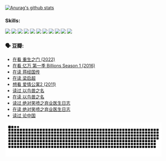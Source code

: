 
[![Anurag's github stats](https://github-readme-stats.vercel.app/api?username=w940853815)](https://github.com/anuraghazra/github-readme-stats)

### Skills:

<code><img height="32" src="https://cdn.jsdelivr.net/npm/simple-icons@v5/icons/python.svg"></code>
<code><img height="32" src="https://cdn.jsdelivr.net/npm/simple-icons@v5/icons/javascript.svg"></code>
<code><img height="32" src="https://cdn.jsdelivr.net/npm/simple-icons@v5/icons/django.svg"></code>
<code><img height="32" src="https://cdn.jsdelivr.net/npm/simple-icons@v5/icons/flask.svg"></code>
<code><img height="32" src="https://cdn.jsdelivr.net/npm/simple-icons@v5/icons/vuetify.svg"></code>
<code><img height="32" src="https://cdn.jsdelivr.net/npm/simple-icons@v5/icons/git.svg"></code>
<code><img height="32" src="https://cdn.jsdelivr.net/npm/simple-icons@v5/icons/docker.svg"></code>
<code><img height="32" src="https://cdn.jsdelivr.net/npm/simple-icons@v5/icons/postgresql.svg"></code>
<code><img height="32" src="https://cdn.jsdelivr.net/npm/simple-icons@v5/icons/elasticsearch.svg"></code>
<code><img height="32" src="https://cdn.jsdelivr.net/npm/simple-icons@v5/icons/macos.svg"></code>
<code><img height="32" src="https://cdn.jsdelivr.net/npm/simple-icons@v5/icons/linux.svg"></code>

### 🗣 豆瓣:

<!-- DOUBAN-ACTIVITIES:START -->
- [在看 重生之门‎ (2022)](https://www.douban.com/people/136069238/status/3882598762/?_i=54150928)
- [在看 亿万 第一季 Billions Season 1‎ (2016)](https://www.douban.com/people/136069238/status/3878098700/?_i=54150928)
- [在读 蒋经国传](https://www.douban.com/people/136069238/status/3877458956/?_i=54150928)
- [在读 梁启超](https://www.douban.com/people/136069238/status/3876806133/?_i=54150928)
- [想看 爱情公寓2‎ (2011)](https://www.douban.com/people/136069238/status/3876682115/?_i=54150928)
- [读过 以鸟兽之名](https://www.douban.com/people/136069238/status/3876369302/?_i=54150928)
- [在读 以鸟兽之名](https://www.douban.com/people/136069238/status/3869094471/?_i=54150928)
- [读过 绝对笑喷之弃业医生日志](https://www.douban.com/people/136069238/status/3869093225/?_i=54150928)
- [在读 绝对笑喷之弃业医生日志](https://www.douban.com/people/136069238/status/3862106751/?_i=54150928)
- [读过 论中国](https://www.douban.com/people/136069238/status/3862105795/?_i=54150928)
<!-- DOUBAN-ACTIVITIES:END -->


![Snake animation](https://raw.githubusercontent.com/w940853815/w940853815/output/github-contribution-grid-snake.svg)

<!--
**w940853815/w940853815** is a ✨ _special_ ✨ repository because its `README.md` (this file) appears on your GitHub profile.

Here are some ideas to get you started:

- 🔭 I’m currently working on ...
- 🌱 I’m currently learning ...
- 👯 I’m looking to collaborate on ...
- 🤔 I’m looking for help with ...
- 💬 Ask me about ...
- 📫 How to reach me: ...
- 😄 Pronouns: ...
- ⚡ Fun fact: ...
-->
